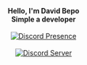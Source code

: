 <div align="center">
    <div>
        <b>Hello, I'm David Bepo</b>
        <br />
        <b>Simple a developer</b>
    </div>
    <br />
    <div>
        <a href="https://discord.com/users/899496792566169621" target="_blank">
	        <img alt="Discord Presence" src="https://lanyard.cnrad.dev/api/899496792566169621?bg=1f1f1f&borderRadius=20px">
        </a>
    </div>
    <br />
    <div>
        <a href=""><img alt="Discord Server" src="https://img.shields.io/discord/1060229696815636540?logo=discord&logoColor=white&color=5865F2" /></a>
    </div>
</div>
